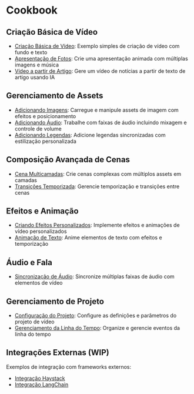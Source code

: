 # Cookbook

## Criação Básica de Vídeo

- [Criação Básica de Vídeo](basic-video.md): Exemplo simples de criação de vídeo com fundo e texto
- [Apresentação de Fotos](slide-show.md): Crie uma apresentação animada com múltiplas imagens e música
- [Vídeo a partir de Artigo](video-from-article.md): Gere um vídeo de notícias a partir de texto de artigo usando IA

## Gerenciamento de Assets

- [Adicionando Imagens](adding-images.md): Carregue e manipule assets de imagem com efeitos e posicionamento
- [Adicionando Áudio](adding-audio.md): Trabalhe com faixas de áudio incluindo mixagem e controle de volume
- [Adicionando Legendas](adding-subtitles.md): Adicione legendas sincronizadas com estilização personalizada

## Composição Avançada de Cenas

- [Cena Multicamadas](multilayer-scene.md): Crie cenas complexas com múltiplos assets em camadas
- [Transições Temporizada](timed-transition.md): Gerencie temporização e transições entre cenas

## Efeitos e Animação

- [Criando Efeitos Personalizados](creating-custom-effects.md): Implemente efeitos e animações de vídeo personalizados
- [Animação de Texto](text-animation.md): Anime elementos de texto com efeitos e temporização

## Áudio e Fala

- [Sincronização de Áudio](syncing-audio.md): Sincronize múltiplas faixas de áudio com elementos de vídeo

## Gerenciamento de Projeto

- [Configuração do Projeto](project-config.md): Configure as definições e parâmetros do projeto de vídeo
- [Gerenciamento da Linha do Tempo](timeline-management.md): Organize e gerencie eventos da linha do tempo

## Integrações Externas (WIP)

Exemplos de integração com frameworks externos:

- [Integração Haystack](../integrations/frameworks/haystack.md)
- [Integração LangChain](../integrations/frameworks/langchain.md)
